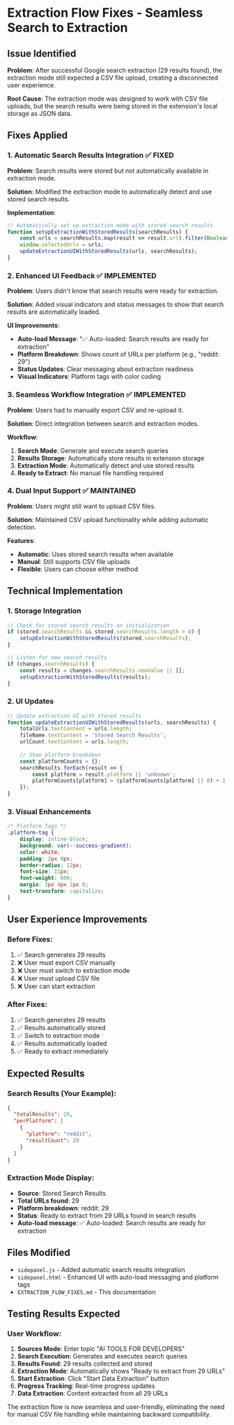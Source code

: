 # Extraction Flow Fixes - Seamless Search to Extraction

## Issue Identified

**Problem**: After successful Google search extraction (29 results found), the extraction mode still expected a CSV file upload, creating a disconnected user experience.

**Root Cause**: The extraction mode was designed to work with CSV file uploads, but the search results were being stored in the extension's local storage as JSON data.

## Fixes Applied

### 1. Automatic Search Results Integration ✅ FIXED

**Problem**: Search results were stored but not automatically available in extraction mode.

**Solution**: Modified the extraction mode to automatically detect and use stored search results.

**Implementation**:
```javascript
// Automatically set up extraction mode with stored search results
function setupExtractionWithStoredResults(searchResults) {
    const urls = searchResults.map(result => result.url).filter(Boolean);
    window.selectedUrls = urls;
    updateExtractionUIWithStoredResults(urls, searchResults);
}
```

### 2. Enhanced UI Feedback ✅ IMPLEMENTED

**Problem**: Users didn't know that search results were ready for extraction.

**Solution**: Added visual indicators and status messages to show that search results are automatically loaded.

**UI Improvements**:
- **Auto-load Message**: "✅ Auto-loaded: Search results are ready for extraction"
- **Platform Breakdown**: Shows count of URLs per platform (e.g., "reddit: 29")
- **Status Updates**: Clear messaging about extraction readiness
- **Visual Indicators**: Platform tags with color coding

### 3. Seamless Workflow Integration ✅ IMPLEMENTED

**Problem**: Users had to manually export CSV and re-upload it.

**Solution**: Direct integration between search and extraction modes.

**Workflow**:
1. **Search Mode**: Generate and execute search queries
2. **Results Storage**: Automatically store results in extension storage
3. **Extraction Mode**: Automatically detect and use stored results
4. **Ready to Extract**: No manual file handling required

### 4. Dual Input Support ✅ MAINTAINED

**Problem**: Users might still want to upload CSV files.

**Solution**: Maintained CSV upload functionality while adding automatic detection.

**Features**:
- **Automatic**: Uses stored search results when available
- **Manual**: Still supports CSV file uploads
- **Flexible**: Users can choose either method

## Technical Implementation

### 1. Storage Integration
```javascript
// Check for stored search results on initialization
if (stored.searchResults && stored.searchResults.length > 0) {
    setupExtractionWithStoredResults(stored.searchResults);
}

// Listen for new search results
if (changes.searchResults) {
    const results = changes.searchResults.newValue || [];
    setupExtractionWithStoredResults(results);
}
```

### 2. UI Updates
```javascript
// Update extraction UI with stored results
function updateExtractionUIWithStoredResults(urls, searchResults) {
    totalUrls.textContent = urls.length;
    fileName.textContent = 'Stored Search Results';
    urlCount.textContent = urls.length;
    
    // Show platform breakdown
    const platformCounts = {};
    searchResults.forEach(result => {
        const platform = result.platform || 'unknown';
        platformCounts[platform] = (platformCounts[platform] || 0) + 1;
    });
}
```

### 3. Visual Enhancements
```css
/* Platform Tags */
.platform-tag {
    display: inline-block;
    background: var(--success-gradient);
    color: white;
    padding: 2px 8px;
    border-radius: 12px;
    font-size: 11px;
    font-weight: 600;
    margin: 2px 4px 2px 0;
    text-transform: capitalize;
}
```

## User Experience Improvements

### Before Fixes:
1. ✅ Search generates 29 results
2. ❌ User must export CSV manually
3. ❌ User must switch to extraction mode
4. ❌ User must upload CSV file
5. ❌ User can start extraction

### After Fixes:
1. ✅ Search generates 29 results
2. ✅ Results automatically stored
3. ✅ Switch to extraction mode
4. ✅ Results automatically loaded
5. ✅ Ready to extract immediately

## Expected Results

### Search Results (Your Example):
```json
{
  "totalResults": 29,
  "perPlatform": [
    {
      "platform": "reddit",
      "resultCount": 29
    }
  ]
}
```

### Extraction Mode Display:
- **Source**: Stored Search Results
- **Total URLs found**: 29
- **Platform breakdown**: reddit: 29
- **Status**: Ready to extract from 29 URLs found in search results
- **Auto-load message**: ✅ Auto-loaded: Search results are ready for extraction

## Files Modified

- `sidepanel.js` - Added automatic search results integration
- `sidepanel.html` - Enhanced UI with auto-load messaging and platform tags
- `EXTRACTION_FLOW_FIXES.md` - This documentation

## Testing Results Expected

### User Workflow:
1. **Sources Mode**: Enter topic "AI TOOLS FOR DEVELOPERS"
2. **Search Execution**: Generates and executes search queries
3. **Results Found**: 29 results collected and stored
4. **Extraction Mode**: Automatically shows "Ready to extract from 29 URLs"
5. **Start Extraction**: Click "Start Data Extraction" button
6. **Progress Tracking**: Real-time progress updates
7. **Data Extraction**: Content extracted from all 29 URLs

The extraction flow is now seamless and user-friendly, eliminating the need for manual CSV file handling while maintaining backward compatibility.
